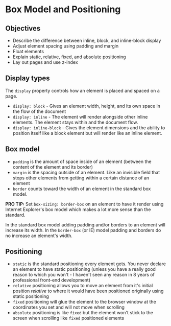 # Box Model and Positioning

## Objectives

- Describe the difference between inline, block, and inline-block display
- Adjust element spacing using padding and margin
- Float elements
- Explain static, relative, fixed, and absolute positioning
- Lay out pages and use z-index

## Display types

The `display` property controls how an element is placed and spaced on a page.

- `display: block` - Gives an element width, height, and its own space in the flow of the document
- `display: inline` - The element will render alongside other inline elements. The element stays within and the document flow.
- `display: inline-block` - Gives the element dimensions and the ability to position itself like a block element but will render like an inline element.

## Box model

- `padding` is the amount of space inside of an element (between the content of the element and its border)
- `margin` is the spacing outside of an element. Like an invisible field that stops other elements from getting within a certain distance of an element
- `border` counts toward the width of an element in the standard box model.

__PRO TIP:__ Set `box-sizing: border-box` on an element to have it render using Internet Explorer's box model which makes a lot more sense than the standard.

In the standard box model adding padding and/or borders to an element will increase its width. In the `border-box` (or IE) model padding and borders do no increase an element's width.

## Positioning

- `static` is the standard positioning every element gets. You never declare an element to have static positioning (unless you have a really good reason to which you won't - I haven't seen any reason in 8 years of professional front-end development)
- `relative` positioning allows you to move an element from it's initial position *relative* to where it would have been positioned originally using static positioning
- `fixed` positioning will glue the element to the browser window at the coordinates you set and will not move when scrolling
- `absolute` positioning is like `fixed` but the element won't stick to the screen when scrolling like `fixed` positioned elements
